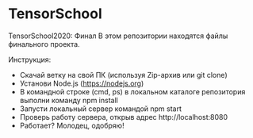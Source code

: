 ﻿# TensorSchool
TensorSchool2020: Финал
В этом репозитории находятся файлы финального проекта.

Инструкция:
 - Скачай ветку на свой ПК (используя Zip-архив или git clone)
 - Установи Node.js (https://nodejs.org)
 - В командной строке (cmd, ps) в локальном каталоге репозитория выполни команду npm install
 - Запусти локальный сервер командой npm start
 - Проверь работу сервера, открыв адрес http://localhost:8080
 - Работает? Молодец, одобряю!
